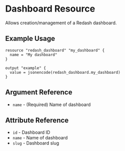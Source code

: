# Dashboard Resource

Allows creation/management of a Redash dashboard.

## Example Usage

```hcl
resource "redash_dashboard" "my_dashboard" {
  name = "My dashboard"
}

output "example" {
  value = jsonencode(redash_dashboard.my_dashboard)
}
```

## Argument Reference

* `name` - (Required) Name of dashboard

## Attribute Reference

* `id` - Dashboard ID
* `name` - Name of dashboard
* `slug` - Dashboard slug